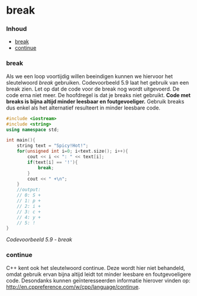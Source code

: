 # break[](title-id) <!-- omit in toc -->

### Inhoud[](toc-id) <!-- omit in toc -->
- [break](#break)
- [continue](#continue)


### break
Als we een loop voortijdig willen beeindigen kunnen we hiervoor het sleutelwoord *break*
gebruiken. 
Codevoorbeeld 5.9 laat het gebruik van een break zien. Let op dat de code voor de break nog wordt uitgevoerd. De code erna niet meer. De hoofdregel is dat je breaks niet gebruikt. **Code met breaks is bijna altijd minder leesbaar en foutgevoeliger.**
Gebruik breaks dus enkel als het alternatief resulteert in minder leesbare code.

```cpp
#include <iostream>
#include <string>
using namespace std;

int main(){
    string text = "Spicy!Hot!";
    for(unsigned int i=0; i<text.size(); i++){
        cout << i << ": " << text[i];
        if(text[i] == '!'){
            break;
        }
        cout << " +\n";
    }
    //output:
    // 0: S +
    // 1: p +
    // 2: i +
    // 3: c +
    // 4: y +
    // 5: !
}
```
*Codevoorbeeld 5.9 - break*

### continue
C++ kent ook het sleutelwoord continue. Deze wordt hier niet behandeld, omdat gebruik
ervan bijna altijd leidt tot minder leesbare en foutgevoeligere code. 
Desondanks kunnen geïnteresseerden
informatie hierover vinden op: http://en.cppreference.com/w/cpp/language/continue.